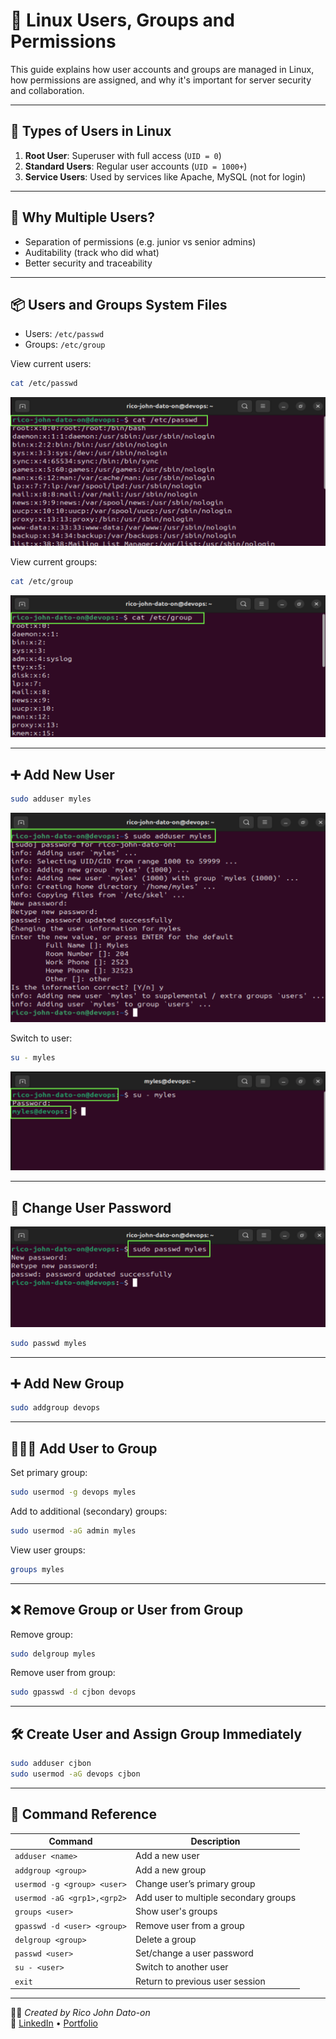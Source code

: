 # 👤 Linux Users, Groups and Permissions

This guide explains how user accounts and groups are managed in Linux, how permissions are assigned, and why it's important for server security and collaboration.

---

## 👥 Types of Users in Linux

1. **Root User**: Superuser with full access (`UID = 0`)
2. **Standard Users**: Regular user accounts (`UID = 1000+`)
3. **Service Users**: Used by services like Apache, MySQL (not for login)

---

## 📂 Why Multiple Users?

- Separation of permissions (e.g. junior vs senior admins)
- Auditability (track who did what)
- Better security and traceability

---

## 📦 Users and Groups System Files

- Users: `/etc/passwd`
- Groups: `/etc/group`

View current users:

```bash
cat /etc/passwd
```

![/etc/passwd](Images/etc:passwd.png)

View current groups:

```bash
cat /etc/group
```

![/etc/group](Images/groups.png)

---

## ➕ Add New User

```bash
sudo adduser myles
```

![/etc/group](Images/adduser.png)

Switch to user:

```bash
su - myles
```

![/etc/group](Images/switch.png)

---

## 🔐 Change User Password

![change](Images/change.png)

```bash
sudo passwd myles
```

---

## ➕ Add New Group

```bash
sudo addgroup devops
```

---

## 🧑‍🤝‍🧑 Add User to Group

Set primary group:

```bash
sudo usermod -g devops myles
```

Add to additional (secondary) groups:

```bash
sudo usermod -aG admin myles
```

View user groups:

```bash
groups myles
```

---

## ❌ Remove Group or User from Group

Remove group:

```bash
sudo delgroup myles
```

Remove user from group:

```bash
sudo gpasswd -d cjbon devops
```

---

## 🛠 Create User and Assign Group Immediately

```bash
sudo adduser cjbon
sudo usermod -aG devops cjbon
```

---

## 🧾 Command Reference

| Command                     | Description                           |
| --------------------------- | ------------------------------------- |
| `adduser <name>`            | Add a new user                        |
| `addgroup <group>`          | Add a new group                       |
| `usermod -g <group> <user>` | Change user’s primary group           |
| `usermod -aG <grp1>,<grp2>` | Add user to multiple secondary groups |
| `groups <user>`             | Show user's groups                    |
| `gpasswd -d <user> <group>` | Remove user from a group              |
| `delgroup <group>`          | Delete a group                        |
| `passwd <user>`             | Set/change a user password            |
| `su - <user>`               | Switch to another user                |
| `exit`                      | Return to previous user session       |

---

🧑‍💻 _Created by Rico John Dato-on_  
🔗 [LinkedIn](https://www.linkedin.com/in/rico-john-dato-on) • [Portfolio](https://ricodatoon.netlify.app)
